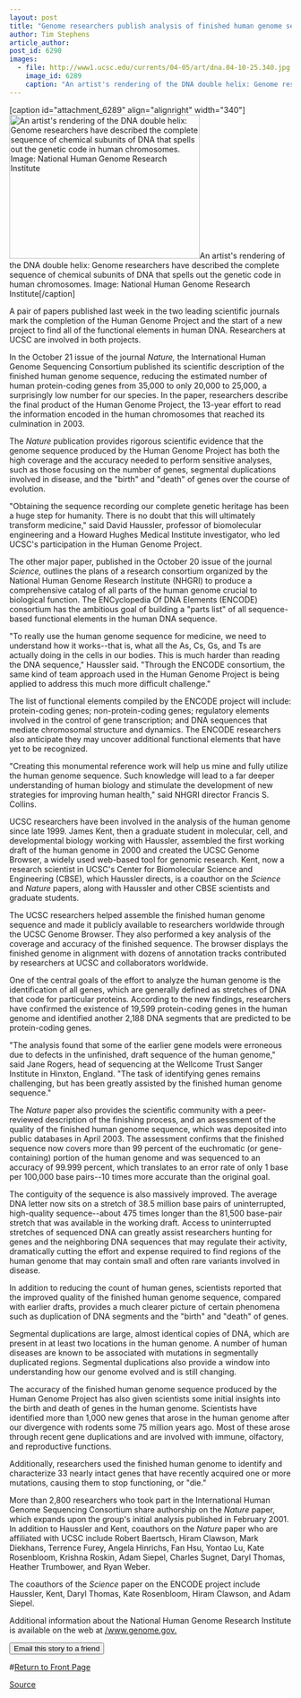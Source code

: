 ```yaml
---
layout: post
title: "Genome researchers publish analysis of finished human genome sequence, plan next steps to figure out what it all means"
author: Tim Stephens
article_author: 
post_id: 6290
images:
  - file: http://www1.ucsc.edu/currents/04-05/art/dna.04-10-25.340.jpg
    image_id: 6289
    caption: "An artist's rendering of the DNA double helix: Genome researchers have described the complete sequence of chemical subunits of DNA that spells out the genetic code in human chromosomes. Image: National Human Genome Research Institute"
---
```


[caption id="attachment_6289" align="alignright" width="340"]<a href="http://dev-ucsc-news.pantheonsite.io/wp-content/uploads/2004/10/dna.04-10-25.340.jpg"><img class="size-full wp-image-6289" src="http://dev-ucsc-news.pantheonsite.io/wp-content/uploads/2004/10/dna.04-10-25.340.jpg" alt="An artist's rendering of the DNA double helix: Genome researchers have described the complete sequence of chemical subunits of DNA that spells out the genetic code in human chromosomes. Image: National Human Genome Research Institute" width="340" height="257" /></a>An artist's rendering of the DNA double helix: Genome researchers have described the complete sequence of chemical subunits of DNA that spells out the genetic code in human chromosomes. Image: National Human Genome Research Institute[/caption]
<a name="content" id="content"></a>
<p>
  A pair of papers published last week in the two leading scientific journals mark the completion of the Human Genome Project and the start of a new project to find all of the functional elements in human DNA. Researchers at UCSC are involved in both projects.
</p>
<p>
  In the October 21 issue of the journal <i>Nature,</i> the International Human Genome Sequencing Consortium published its scientific description of the finished human genome sequence, reducing the estimated number of human protein-coding genes from 35,000 to only 20,000 to 25,000, a surprisingly low number for our species. In the paper, researchers describe the final product of the Human Genome Project, the 13-year effort to read the information encoded in the human chromosomes that reached its culmination in 2003.
</p>
<p>
  The <i>Nature</i> publication provides rigorous scientific evidence that the genome sequence produced by the Human Genome Project has both the high coverage and the accuracy needed to perform sensitive analyses, such as those focusing on the number of genes, segmental duplications involved in disease, and the "birth" and "death" of genes over the course of evolution.
</p>
<p>
  "Obtaining the sequence recording our complete genetic heritage has been a huge step for humanity. There is no doubt that this will ultimately transform medicine," said David Haussler, professor of biomolecular engineering and a Howard Hughes Medical Institute investigator, who led UCSC's participation in the Human Genome Project.
</p>
<p>
  The other major paper, published in the October 20 issue of the journal <i>Science,</i> outlines the plans of a research consortium organized by the National Human Genome Research Institute (NHGRI) to produce a comprehensive catalog of all parts of the human genome crucial to biological function. The ENCyclopedia Of DNA Elements (ENCODE) consortium has the ambitious goal of building a "parts list" of all sequence-based functional elements in the human DNA sequence.
</p>
<p>
  "To really use the human genome sequence for medicine, we need to understand how it works--that is, what all the As, Cs, Gs, and Ts are actually doing in the cells in our bodies. This is much harder than reading the DNA sequence," Haussler said. "Through the ENCODE consortium, the same kind of team approach used in the Human Genome Project is being applied to address this much more difficult challenge."
</p>
<p>
  The list of functional elements compiled by the ENCODE project will include: protein-coding genes; non-protein-coding genes; regulatory elements involved in the control of gene transcription; and DNA sequences that mediate chromosomal structure and dynamics. The ENCODE researchers also anticipate they may uncover additional functional elements that have yet to be recognized.
</p>
<p>
  "Creating this monumental reference work will help us mine and fully utilize the human genome sequence. Such knowledge will lead to a far deeper understanding of human biology and stimulate the development of new strategies for improving human health," said NHGRI director Francis S. Collins.
</p>
<p>
  UCSC researchers have been involved in the analysis of the human genome since late 1999. James Kent, then a graduate student in molecular, cell, and developmental biology working with Haussler, assembled the first working draft of the human genome in 2000 and created the UCSC Genome Browser, a widely used web-based tool for genomic research. Kent, now a research scientist in UCSC's Center for Biomolecular Science and Engineering (CBSE), which Haussler directs, is a coauthor on the <i>Science</i> and <i>Nature</i> papers, along with Haussler and other CBSE scientists and graduate students.
</p>
<p>
  The UCSC researchers helped assemble the finished human genome sequence and made it publicly available to researchers worldwide through the UCSC Genome Browser. They also performed a key analysis of the coverage and accuracy of the finished sequence. The browser displays the finished genome in alignment with dozens of annotation tracks contributed by researchers at UCSC and collaborators worldwide.
</p>
<p>
  One of the central goals of the effort to analyze the human genome is the identification of all genes, which are generally defined as stretches of DNA that code for particular proteins. According to the new findings, researchers have confirmed the existence of 19,599 protein-coding genes in the human genome and identified another 2,188 DNA segments that are predicted to be protein-coding genes.
</p>
<p>
  "The analysis found that some of the earlier gene models were erroneous due to defects in the unfinished, draft sequence of the human genome," said Jane Rogers, head of sequencing at the Wellcome Trust Sanger Institute in Hinxton, England. "The task of identifying genes remains challenging, but has been greatly assisted by the finished human genome sequence."
</p>
<p>
  The <i>Nature</i> paper also provides the scientific community with a peer-reviewed description of the finishing process, and an assessment of the quality of the finished human genome sequence, which was deposited into public databases in April 2003. The assessment confirms that the finished sequence now covers more than 99 percent of the euchromatic (or gene-containing) portion of the human genome and was sequenced to an accuracy of 99.999 percent, which translates to an error rate of only 1 base per 100,000 base pairs--10 times more accurate than the original goal.
</p>
<p>
  The contiguity of the sequence is also massively improved. The average DNA letter now sits on a stretch of 38.5 million base pairs of uninterrupted, high-quality sequence--about 475 times longer than the 81,500 base-pair stretch that was available in the working draft. Access to uninterrupted stretches of sequenced DNA can greatly assist researchers hunting for genes and the neighboring DNA sequences that may regulate their activity, dramatically cutting the effort and expense required to find regions of the human genome that may contain small and often rare variants involved in disease.
</p>
<p>
  In addition to reducing the count of human genes, scientists reported that the improved quality of the finished human genome sequence, compared with earlier drafts, provides a much clearer picture of certain phenomena such as duplication of DNA segments and the "birth" and "death" of genes.
</p>
<p>
  Segmental duplications are large, almost identical copies of DNA, which are present in at least two locations in the human genome. A number of human diseases are known to be associated with mutations in segmentally duplicated regions. Segmental duplications also provide a window into understanding how our genome evolved and is still changing.
</p>
<p>
  The accuracy of the finished human genome sequence produced by the Human Genome Project has also given scientists some initial insights into the birth and death of genes in the human genome. Scientists have identified more than 1,000 new genes that arose in the human genome after our divergence with rodents some 75 million years ago. Most of these arose through recent gene duplications and are involved with immune, olfactory, and reproductive functions.
</p>
<p>
  Additionally, researchers used the finished human genome to identify and characterize 33 nearly intact genes that have recently acquired one or more mutations, causing them to stop functioning, or "die."
</p>
<p>
  More than 2,800 researchers who took part in the International Human Genome Sequencing Consortium share authorship on the <i>Nature</i> paper, which expands upon the group's initial analysis published in February 2001. In addition to Haussler and Kent, coauthors on the <i>Nature</i> paper who are affiliated with UCSC include Robert Baertsch, Hiram Clawson, Mark Diekhans, Terrence Furey, Angela Hinrichs, Fan Hsu, Yontao Lu, Kate Rosenbloom, Krishna Roskin, Adam Siepel, Charles Sugnet, Daryl Thomas, Heather Trumbower, and Ryan Weber.
</p>
<p>
  The coauthors of the <i>Science</i> paper on the ENCODE project include Haussler, Kent, Daryl Thomas, Kate Rosenbloom, Hiram Clawson, and Adam Siepel.
</p>
<p>
  Additional information about the National Human Genome Research Institute is available on the web at <a href="http://www.genome.gov">/www.genome.gov.</a>
</p>
<form>
  <input name="t1" size="-1" type="hidden"><input name="SUBMIT" type="submit" value="Email this story to a friend">
</form>
<p>
  <a href="http://currents.ucsc.edu/"></a>
</p>
<p>
  #<a href="http://currents.ucsc.edu/">Return to Front Page</a>
</p>
<p><a href="http://www1.ucsc.edu/currents/04-05/10-25/genome.asp" title="Permalink to genome">Source</a></p>

